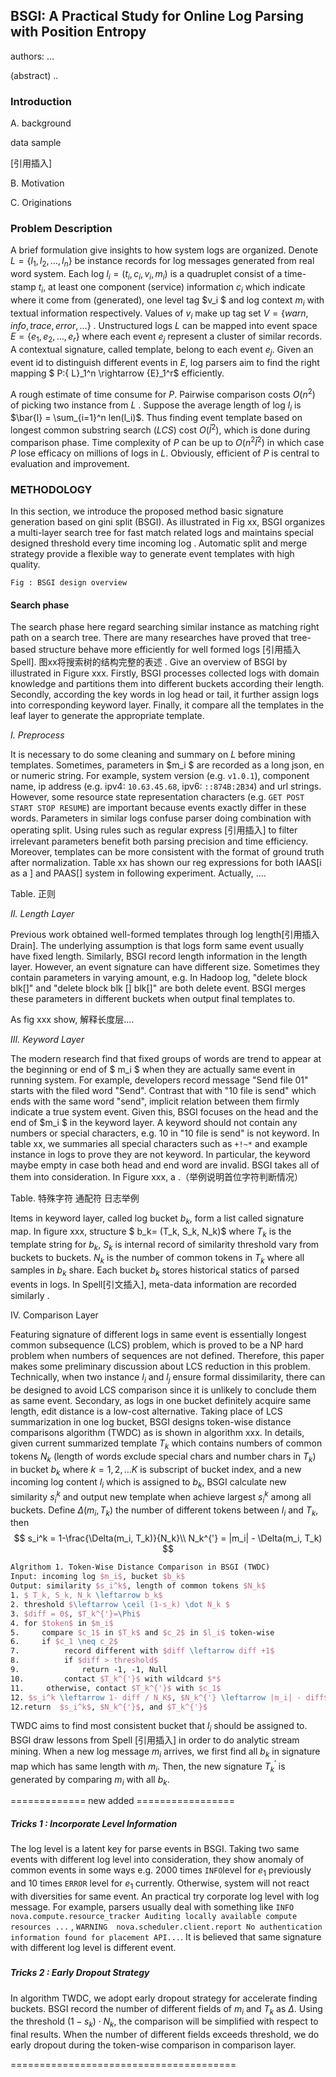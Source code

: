 ## BSGI: A Practical Study for Online Log Parsing with Position Entropy

authors:  ...

(abstract) .. 





### Introduction

A. background

data sample

[引用插入]



B. Motivation



C. Originations



### Problem Description

A brief formulation give insights to how system logs are organized. Denote $L=\{l_1, l_2, \dots, l_n\}$ be instance records for log messages generated from real word system. Each log $l_i=(t_i, c_i, v_i, m_i)$ is a quadruplet consist of a time-stamp  $t_i$, at least one component (service) information $c_i$ which indicate where it come from (generated),  one level tag $v_i $ and log context  $m_i$ with textual information respectively. Values of $v_i$ make up  tag set $V = \{warn, info, trace, error, \dots\}$ . Unstructured logs $L$ can be mapped into event space $E=\{e_1, e_2, \dots, e_r\}$ where each event $e_j$ represent a cluster of similar records. A contextual signature, called template, belong to each event  $e_j$. Given an event id to distinguish different events in $E$, log parsers aim to find the right mapping $ P:\{ L\}_1^n \rightarrow \{E\}_1^r$ efficiently. 

A rough estimate of time consume for $P$. Pairwise comparison costs $O(n^2)$ of picking two instance from $L$ . Suppose the average length of log $l_i$ is $\bar{l} = \sum_{i=1}^n len(l_i)$. Thus finding event template based on longest common substring search ($LCS$) cost $O(\bar l^2)$,  which is done during comparison phase. Time complexity of $P$ can be up to $O(n^2 \bar l^2)$ in which case $P$ lose efficacy on millions of logs in $L$. Obviously, efficient of $P$ is central to evaluation and improvement.



### METHODOLOGY

In this section, we introduce the proposed method  basic signature generation based on gini split (BSGI). As illustrated in Fig xx, BSGI organizes a multi-layer search tree for fast match related logs and maintains special designed threshold  every time incoming log . Automatic split and merge strategy provide a flexible way to generate event templates with high quality. 

`Fig : BSGI design overview`

#### Search phase

The search phase here regard searching similar instance as matching right path on a search tree. There are many researches have proved that tree-based structure behave more efficiently for well formed logs [引用插入 Spell].  图xx将搜索树的结构完整的表述 . Give an overview of BSGI by illustrated in Figure xxx. Firstly, BSGI processes collected logs with domain knowledge and partitions them into different buckets according their length. Secondly, according the key words in log head or tail, it further assign logs into corresponding keyword layer. Finally, it compare all the templates in the leaf layer to generate the appropriate template.

*I. Preprocess*

It is necessary to do some cleaning and summary on $L$ before mining templates. Sometimes, parameters in $m_i $ are recorded as a long json, en or numeric string.  For example, system version (e.g. `v1.0.1`), component name, ip address (e.g. ipv4: `10.63.45.68`, ipv6: `::874B:2B34`) and url strings. However, some resource state representation characters (e.g. `GET POST START STOP RESUME`) are important because events exactly differ in these words.  Parameters in similar logs confuse parser doing combination with operating split.  Using rules such as regular express [引用插入] to filter irrelevant parameters benefit both parsing precision and time efficiency. Moreover, templates can be more consistent with the format of ground truth after normalization.  Table xx has shown our reg expressions for both IAAS[i as a ] and PAAS[] system in following  experiment. Actually, ....

Table. 正则



*II.  Length Layer*

Previous work obtained well-formed templates through log length[引用插入 Drain]. The underlying assumption is that logs form same event usually have fixed length. Similarly, BSGI record length information in the length layer.  However, an event signature can have different size. Sometimes they contain parameters in varying amount,  e.g. In Hadoop log, "delete block blk[]" and "delete block blk [] blk[]" are both delete event. BSGI merges these parameters in different buckets when output final templates to.

As fig xxx show, 解释长度层....



*III. Keyword Layer*

The modern research find that fixed groups of words are trend to appear at the beginning or end of  $ m_i $ when they are actually same event in running system.  For example, developers record message "Send file 01" starts with the filed word "Send". Contrast that with "10 file is send" which ends with the same word "send", implicit relation between them firmly indicate a true system event. Given this, BSGI focuses on the head and the end of $m_i $ in the keyword layer. A keyword should not contain any numbers or special characters, e.g. 10 in "10 file is send" is not keyword.  In table xx, we summaries all special characters such as `+!~*` and example instance in logs to prove they are not keyword. In particular, the keyword maybe empty in case both head and end word are invalid. BSGI takes all of them into consideration. In Figure xxx, a .（举例说明首位字符判断情况）

Table. 特殊字符 通配符 日志举例



Items in keyword layer, called log bucket $b_k$, form a list called signature map.  In figure xxx, structure $ b_k= (T_k, S_k, N_k)$ where  $T_k$ is the template string for $b_k$, $S_k$ is internal record of similarity threshold vary from buckets to buckets. $N_k$ is the number of common tokens in $T_k$ where all samples in $b_k$ share. Each bucket $b_k$ stores historical statics of parsed events in logs. In Spell[引文插入], meta-data information are recorded similarly .



IV. Comparison Layer

Featuring signature of different logs in same event  is essentially longest common subsequence (LCS) problem, which is proved to be a NP hard problem when numbers of sequences are not defined. Therefore, this paper makes some preliminary discussion about LCS reduction in this problem. Technically,  when two instance $l_i$ and $l_j$ ensure formal dissimilarity, there can be designed to avoid LCS comparison since it is unlikely to conclude them as same event. Secondary, as logs in one bucket definitely acquire same length, edit distance is a low-cost alternative. Taking place of LCS summarization in one log bucket, BSGI designs token-wise distance comparisons algorithm (TWDC) as is shown in algorithm xxx. In details, given current summarized template $T_k$ which contains numbers of  common tokens $N_k$ (length of words exclude special chars and number chars in $T_k$) in bucket $b_k$ where $k=1, 2,\dots K$  is subscript of bucket index, and a new incoming log content $l_i$ which is assigned to $b_k$, BSGI calculate new similarity $s_i^k$ and output new template when achieve largest $s_i^k$ among all buckets.  Define $\Delta(m_i, T_k)$ the number of different tokens between $l_i$ and $T_k$, then 
$$
s_i^k = 1-\frac{\Delta(m_i, T_k)}{N_k}\\
N_k^{'} = |m_i| - \Delta(m_i, T_k)
$$

```latex
Algrithom 1. Token-Wise Distance Comparison in BSGI (TWDC)
Input: incoming log $m_i$, bucket $b_k$ 
Output: similarity $s_i^k$, length of common tokens $N_k$
1. $ T_k, S_k, N_k \leftarrow b_k$ 
2. threshold $\leftarrow \ceil (1-s_k) \dot N_k $
3. $diff = 0$, $T_k^{'}=\Phi$
4. for $token$ in $m_i$
5.     compare $c_1$ in $T_k$ and $c_2$ in $l_i$ token-wise	
6.     if $c_1 \neq c_2$
7. 			record different with $diff \leftarrow diff +1$
8. 			if $diff > threshold$
9. 				return -1, -1, Null
10. 		contact $T_k^{'}$ with wildcard $*$
11.     otherwise, contact $T_k^{'}$ with $c_1$
12. $s_i^k \leftarrow 1- diff / N_K$, $N_k^{'} \leftarrow |m_i| - diff$
12.return  $s_i^k$, $N_k^{'}$, and $T_k^{'}$
```

TWDC aims to find most consistent bucket that $l_i$ should be assigned to. BSGI draw lessons from Spell [引用插入] in order to do analytic stream mining. When a new log message $m_i$ arrives, we first find all $b_k$ in signature map which has same length with $m_i$. Then, the new signature $T_k^{'}$ is generated by comparing $m_i$ with all $b_k$.  



============= new added =================

##### Tricks 1 : Incorporate Level Information

The log level is a latent key for parse events in BSGI. Taking two same events with different log level into consideration, they show anomaly of common events in some ways e.g. 2000 times `INFO`level for $e_1$ previously and 10 times `ERROR` level for $e_1$ currently. Otherwise, system will not react with diversities for same event. An practical try corporate log level with log message. For example, parsers usually deal with something like `INFO nova.compute.resource_tracker Auditing locally available compute resources ...` , `WARNING  nova.scheduler.client.report No authentication information found for placement API...`. It is believed that same signature with different log level is different event.

##### 

##### Tricks 2 : Early Dropout Strategy

In algorithm TWDC, we adopt early dropout strategy for accelerate finding buckets. BSGI record the number of different fields of $m_i$ and $T_k$ as $\Delta$. Using the threshold $(1-s_k) \cdot N_k$,  the comparison will be simplified with respect to final results.  When the number of different fields exceeds threshold, we do early dropout during the token-wise comparison in comparison layer.

=======================================





